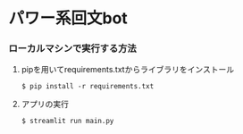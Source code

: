 #  パワー系回文bot

### ローカルマシンで実行する方法

1. pipを用いてrequirements.txtからライブラリをインストール

   ```
   $ pip install -r requirements.txt
   ```

2. アプリの実行

   ```
   $ streamlit run main.py
   ```
